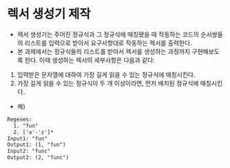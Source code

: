 # 렉서 생성기 제작

- 렉서 생성기는 주어진 정규식과 그 정규식에 매칭됐을 때 작동하는 코드의 순서쌍들의 리스트를 입력으로 받아서 요구사항대로 작동하는 렉서를 출력한다.
- 본 과제에서는 정규식들의 리스트를 받아서 렉서를 생성하는 과정까지 구현해보도록 한다. 이때 생성하는 렉서의 세부사항은 다음과 같다:
1. 입력받은 문자열에 대하여 가장 길게 읽을 수 있는 정규식에 매칭시킨다.
2. 가장 길게 읽을 수 있는 정규식이 두 개 이상이라면, 먼저 배치된 정규식에 매칭시킨다.
- 예)
```txt
Regexes:
  1. "fun"
  2. ['a'-'z']*
Input1: "fun"
Output1: (1, "fun")
Input2: "func"
Output2: (2, "func")
```
